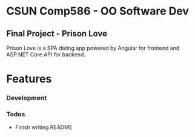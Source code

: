 # CSUN Comp586 - OO Software Dev

## Final Project - Prison Love

Prison Love is a SPA dating app powered by Angular for frontend and ASP.NET Core API for backend.

# Features


### Development


### Todos

 - Finish writing README

